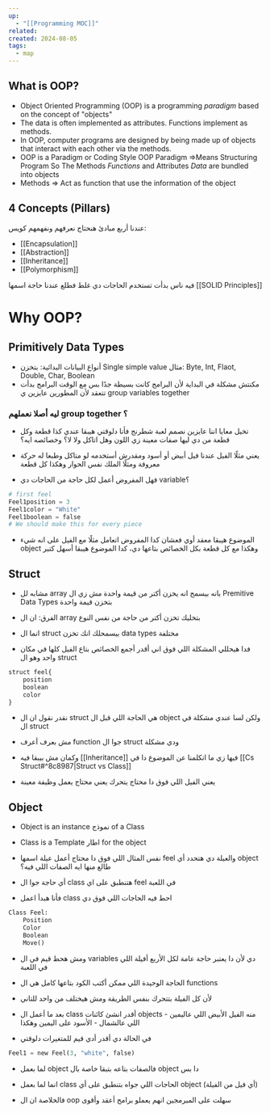 ```yaml
---
up:
  - "[[Programming MOC]]"
related: 
created: 2024-08-05
tags:
  - map
---
```


## What is OOP?
- Object Oriented Programming (OOP) is a programming *paradigm* based on the concept of "objects"
- The data is often implemented as attributes. Functions implement as methods.
- In OOP, computer programs are designed by being made up of objects that interact with each other via the methods.
- OOP is a Paradigm or Coding Style
	OOP Paradigm =>Means Structuring Program 
	So The Methods *Functions* and Attributes *Data* are bundled into objects
- Methods => Act as function that use the information of the object
## 4 Concepts (Pillars)
عندنا أربع مبادئ هنحتاج نعرفهم ونفهمهم كويس:
- [[Encapsulation]] 
- [[Abstraction]]
- [[Inheritance]]
- [[Polymorphism]]

فيه ناس بدأت تستخدم الحاجات دي غلط فطلع عندنا حاجة اسمها [[SOLID Principles]]
# Why OOP?
## Primitively Data Types
- أنواع البيانات البدائية: بتخزن Single simple value
  مثال: Byte, Int, Flaot, Double, Char, Boolean
- مكنتش مشكلة في البداية لأن البرامج كانت بسيطة جدًا بس مع الوقت البرامج بدأت تتعقد لأن المطورين عايزين ي group variables together
### ليه أصلا نعملهم group together ؟
- تخيل معايا اننا عايزين نصمم لعبة شطرنج فأنا دلوقتي هيبقا عندي كذا قطعة وكل قطعة من دي ليها صفات معينة زي اللون وهل اتاكل ولا لا؟ وخصائصه ايه؟
- يعني مثلًا الفيل عندنا فيل أبيض أو أسود ومقدرش أستخدمه لو متاكل وطبعا له حركة معروفة ومثلًا الملك نفس الحوار وهكذا كل قطعة

- فهل المفروض أعمل لكل حاجة من الحاجات دي variable؟
```python
# first feel
Feel1position = 3
Feel1color = "White"
Feel1boolean = false
# We should make this for every piece
```
- الموضوع هيبقا معقد أوي
  فعشان كدا المفروض اتعامل مثلًا مع الفيل على انه شيء object وهكذا مع كل قطعة بكل الخصائص بتاعها دي، كدا الموضوع هيبقا أسهل كتير
## Struct
- مشابه لل array بانه بيسمح انه يخزن أكتر من قيمة واحدة مش زي ال Premitive Data Types بتخزن قيمة واحدة

- الفرق: ان ال array بتخليك تخزن أكتر من حاجة من نفس النوع 
- انما ال struct بيسمحلك انك تخزن data types مختلفة

- فدا هيحللي المشكلة اللي فوق اني أقدر أجمع الخصائص بتاع الفيل كلها في مكان واحد وهو ال struct
```python
struct feel{
	position
	boolean
	color
}
```
- نقدر نقول ان ال struct هي الحاجة اللي قبل ال object ولكن لسا عندي مشكلة في ال struct

- مش بعرف أعرف function جوا ال struct ودي مشكلة
- وكمان مش بيبقا فيه [[Inheritance]] فيها زي ما اتكلمنا عن الموضوع دا في [[Cs Struct#^8c8987|Struct vs Class]]
- يعني الفيل اللي فوق دا محتاج يتحرك يعني محتاج يعمل وظيفة معينة 
## Object
- Object is an instance نموذج of a Class
- Class is a Template اطار for the object

- نفس المثال اللي فوق دا محتاج أعمل عيلة اسمها feel والعيلة دي هتحدد أي object طالع منها ايه الصفات اللي فيه؟
- أي حاجة جوا ال class هتنطبق على اي feel في اللعبة 

- فأنا هبدأ اعمل class احط فيه الحاجات اللي فوق دي 
```python
Class Feel:
	Position
	Color
	Boolean
	Move()
```
- ومش هحط قيم في ال variables دي لأن دا يعتبر حاجة عامة لكل الأربع أفيلة اللي في اللعبة
- الحاجة الوحيدة اللي ممكن أكتب الكود بتاعها كامل هي ال functions 
- لأن كل الفيلة بتتحرك بنفس الطريقة ومش هيختلف من واحد للتاني

- بعد ما أعمل ال class أقدر انشئ كائنات objects منه
  الفيل الأبيض اللي عاليمين - اللي عالشمال - الأسود على اليمين وهكذا
- في الحالة دي أقدر أدي قيم للمتغيرات دلوقتي
```python
Feel1 = new Feel(3, "white", false)
```
- لما بعمل object فالصفات بتاعه بتبقا خاصة بال object دا بس
- انما لما بعمل class الحاجات اللي جواه بتنطبق على أي object (أي فيل من الفيلة)

- فالخلاصة ان ال oop سهلت على المبرمجين انهم يعملو برامج أعقد وأقوى
